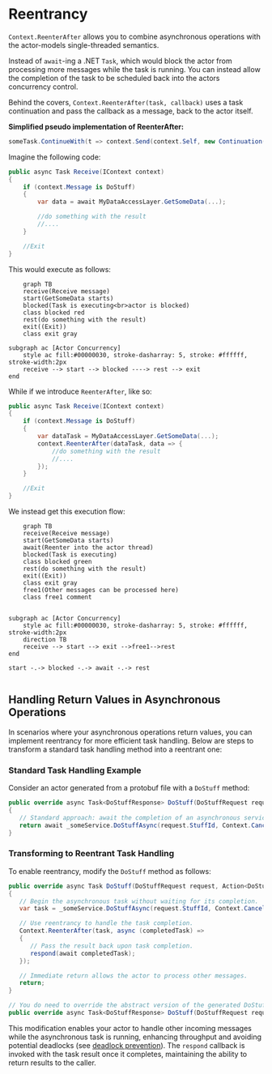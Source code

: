 # Reentrancy

`Context.ReenterAfter` allows you to combine asynchronous operations with the actor-models single-threaded semantics.

Instead of `await`-ing a .NET `Task`, which would block the actor from processing more messages while the task is running.
You can instead allow the completion of the task to be scheduled back into the actors concurrency control.

Behind the covers, `Context.ReenterAfter(task, callback)` uses a task continuation and pass the callback as a message, back to the actor itself.

**Simplified pseudo implementation of ReenterAfter:**

```csharp
someTask.ContinueWith(t => context.Send(context.Self, new Continuation(callback, someTask)))
```

Imagine the following code:

```csharp
public async Task Receive(IContext context)
{
    if (context.Message is DoStuff)
    {
        var data = await MyDataAccessLayer.GetSomeData(...);

        //do something with the result
        //....
    }

    //Exit
}

```

This would execute as follows:

```mermaid
    graph TB
    receive(Receive message)
    start(GetSomeData starts)
    blocked(Task is executing<br>actor is blocked)
    class blocked red
    rest(do something with the result)
    exit((Exit))
    class exit gray

subgraph ac [Actor Concurrency]
    style ac fill:#00000030, stroke-dasharray: 5, stroke: #ffffff, stroke-width:2px
    receive --> start --> blocked ----> rest --> exit
end

```

While if we introduce `ReenterAfter`, like so:

```csharp
public async Task Receive(IContext context)
{
    if (context.Message is DoStuff)
    {
        var dataTask = MyDataAccessLayer.GetSomeData(...);
        context.ReenterAfter(dataTask, data => {
            //do something with the result
            //....
        });
    }

    //Exit
}

```

We instead get this execution flow:

```mermaid
    graph TB
    receive(Receive message)
    start(GetSomeData starts)
    await(Reenter into the actor thread)
    blocked(Task is executing)
    class blocked green
    rest(do something with the result)
    exit((Exit))
    class exit gray
    free1(Other messages can be processed here)
    class free1 comment


subgraph ac [Actor Concurrency]
    style ac fill:#00000030, stroke-dasharray: 5, stroke: #ffffff, stroke-width:2px
    direction TB
    receive --> start --> exit -->free1-->rest
end

start -.-> blocked -.-> await -.-> rest


```

## Handling Return Values in Asynchronous Operations

In scenarios where your asynchronous operations return values, you can implement reentrancy for more efficient task handling. Below are steps to transform a standard task handling method into a reentrant one:

### Standard Task Handling Example
Consider an actor generated from a protobuf file with a `DoStuff` method:

```csharp
public override async Task<DoStuffResponse> DoStuff(DoStuffRequest request)
{
   // Standard approach: await the completion of an asynchronous service task.
   return await _someService.DoStuffAsync(request.StuffId, Context.CancellationToken);
}
```

### Transforming to Reentrant Task Handling
To enable reentrancy, modify the `DoStuff` method as follows:

```csharp
public override async Task DoStuff(DoStuffRequest request, Action<DoStuffResponse> respond, Action<string> onError)
{
   // Begin the asynchronous task without waiting for its completion.
   var task = _someService.DoStuffAsync(request.StuffId, Context.CancellationToken);

   // Use reentrancy to handle the task completion.
   Context.ReenterAfter(task, async (completedTask) => 
   {
      // Pass the result back upon task completion.
      respond(await completedTask);
   });

   // Immediate return allows the actor to process other messages.
   return;
}

// You do need to override the abstract version of the generated DoStuff method to appease the compiler, but it won't be invoked.
public override async Task<DoStuffResponse> DoStuff(DoStuffRequest request) => Task.FromResult(new DoStuffResponse());
```

This modification enables your actor to handle other incoming messages while the asynchronous task is running, enhancing throughput and avoiding potential deadlocks (see [deadlock prevention](./deadlocks)). The `respond` callback is invoked with the task result once it completes, maintaining the ability to return results to the caller.
